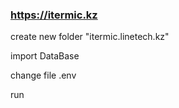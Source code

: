 ### https://itermic.kz

create new folder "itermic.linetech.kz"

import DataBase

change file .env

run
